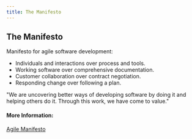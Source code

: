 ```yaml
---
title: The Manifesto
---
```

## The Manifesto

Manifesto for agile software development: 
  - Individuals and interactions over process and tools.
  - Working software over comprehensive documentation.
  - Customer collaboration over contract negotiation.
  - Responding change over following a plan.

"We are uncovering better ways of developing software by doing it and helping others do it. Through this work, we have come to value."

#### More Information:

<a href='http://agilemanifesto.org/' target='_blank' rel='nofollow'>Agile Manifesto</a>
